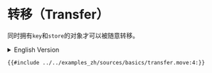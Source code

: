 # 转移（Transfer）

同时拥有`key`和`store`的对象才可以被随意转移。

<details>
<summary>English Version</summary>

To make an object freely transferable, use a combination of `key` and `store` abilities.

</details>

```move
{{#include ../../examples_zh/sources/basics/transfer.move:4:}}
```
